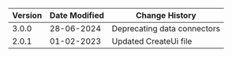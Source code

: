 | **Version**   | **Date Modified**              | **Change History**                      |
|---------------|--------------------------------|-----------------------------------------|
| 3.0.0         | 28-06-2024                     | Deprecating data connectors  |
| 2.0.1         | 01-02-2023                     | Updated CreateUi file |
